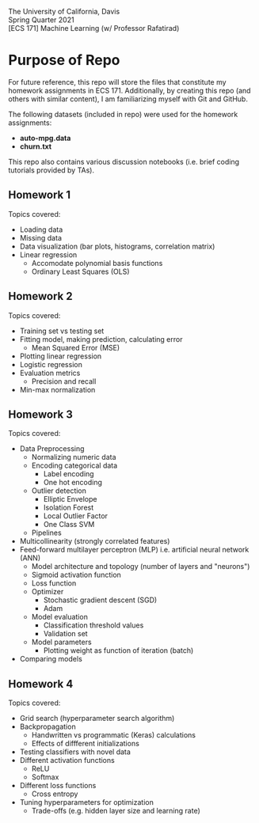 The University of California, Davis  
Spring Quarter 2021  
[ECS 171] Machine Learning (w/ Professor Rafatirad)

# Purpose of Repo
For future reference, this repo will store the files that constitute my homework assignments in ECS 171. Additionally, by creating this repo (and others with similar content), I am familiarizing myself with Git and GitHub.

The following datasets (included in repo) were used for the homework assignments:
- **auto-mpg.data**
- **churn.txt**

This repo also contains various discussion notebooks (i.e. brief coding tutorials provided by TAs).

## Homework 1
Topics covered:
- Loading data
- Missing data
- Data visualization (bar plots, histograms, correlation matrix)
- Linear regression
    - Accomodate polynomial basis functions
    - Ordinary Least Squares (OLS)

## Homework 2
Topics covered:
- Training set vs testing set
- Fitting model, making prediction, calculating error
    - Mean Squared Error (MSE)
- Plotting linear regression
- Logistic regression
- Evaluation metrics
    - Precision and recall
- Min-max normalization

## Homework 3
Topics covered:
- Data Preprocessing
    - Normalizing numeric data
    - Encoding categorical data
        - Label encoding
        - One hot encoding
    - Outlier detection
        - Elliptic Envelope
        - Isolation Forest
        - Local Outlier Factor
        - One Class SVM
    - Pipelines
- Multicollinearity (strongly correlated features)
- Feed-forward multilayer perceptron (MLP) i.e. artificial neural network (ANN)
    - Model architecture and topology (number of layers and "neurons")
    - Sigmoid activation function
    - Loss function
    - Optimizer
        - Stochastic gradient descent (SGD)
        - Adam
    - Model evaluation
        - Classification threshold values
        - Validation set
    - Model parameters
        - Plotting weight as function of iteration (batch)
- Comparing models

## Homework 4
Topics covered:
- Grid search (hyperparameter search algorithm)
- Backpropagation
    - Handwritten vs programmatic (Keras) calculations
    - Effects of diffferent initializations
- Testing classifiers with novel data
- Different activation functions
    - ReLU
    - Softmax
- Different loss functions
    - Cross entropy
- Tuning hyperparameters for optimization
    - Trade-offs (e.g. hidden layer size and learning rate)
